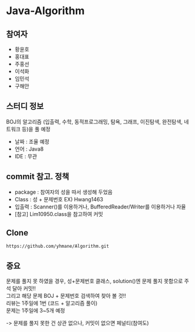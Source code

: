 # Java-Algorithm

## 참여자

* 황윤호
* 홍대표
* 주홍선
* 이석화
* 임민석
* 구해안

## 스터디 정보
BOJ의 알고리즘 (입출력, 수학, 동적프로그래밍, 탐욕, 그래프, 이진탐색, 완전탐색, 네트워크 등)을 풀 예정

* 날짜 : 조율 예정
* 언어 : Java8
* IDE : 무관

## commit 참고. 정책

* package : 참여자의 성을 따서 생성해 두었음
* Class   : 성 + 문제번호
EX) Hwang1463
* 입출력 : Scanner()를 이용하거나, BufferedReader/Writer를 이용하거나 자율
* [참고] Lim10950.class을 참고하여 커밋


## Clone
<pre><code>https://github.com/yhmane/Algorithm.git</code></pre>

## 중요
문제를 풀지 못 하였을 경우, 성+문제번호 클래스, solution()엔 문제 풀지 못함으로 주석 달아 커밋!!<br>
그리고 해당 문제 BOJ + 문제번호 검색하여 찾아 볼 것!!<br>
리뷰는 1주일에 1번 (코드 + 알고리즘 풀이)<br>
문제는 1주일에 3~5개 예정<br>

-> 문제를 풀지 못한 건 상관 없으나, 커밋이 없으면 페널티(참여도)
